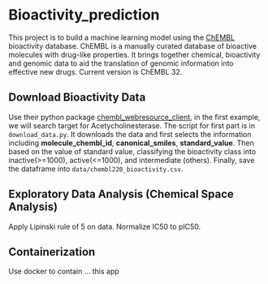 # Bioactivity_prediction

This project is to build a machine learning model using the [ChEMBL](https://www.ebi.ac.uk/chembl/) bioactivity database. ChEMBL is a manually curated database of bioactive molecules with drug-like properties. It brings together chemical, bioactivity and genomic data to aid the translation of genomic information into effective new drugs. Current version is ChEMBL 32.

## Download Bioactivity Data
Use their python package [chembl_webresource_client](https://github.com/chembl/chembl_webresource_client), in the first example, we will search target for Acetycholinesterase. The script for first part is in `download_data.py`. It downloads the data and first selects the information including **molecule_chembl_id**, **canonical_smiles**, **standard_value**. Then based on the value of standard value, classifying the bioactivity class into inactive(>=1000), active(<=1000), and intermediate (others). Finally, save the dataframe into `data/chembl220_bioactivity.csv`. 

## Exploratory Data Analysis (Chemical Space Analysis)
Apply Lipinski rule of 5 on data. Normalize IC50 to pIC50. 

## Containerization
Use docker to contain ... this app